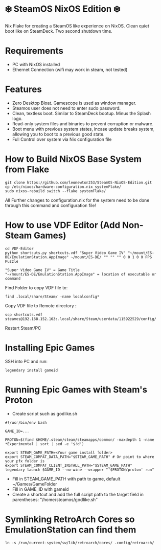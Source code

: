 # ❄️ SteamOS NixOS Edition ❄️
Nix Flake for creating a SteamOS like experience on NixOS. Clean quiet boot like on SteamDeck. Two second shutdown time.

# Requirements
* PC with NixOS installed
* Ethernet Connection (wifi may work in steam, not tested)

# Features
* Zero Desktop Bloat. Gamescope is used as window manager.
* Steamos user does not need to enter sudo password.
* Clean, textless boot. Similar to SteamDeck bootup. Minus the Splash logo.
* Read-only system files and binaries to prevent corruption or malware.
* Boot menu with previous system states, incase update breaks system, allowing you to boot to a previous good state.
* Full Control over system via Nix configuration file


# How to Build NixOS Base System from Flake
```
git clone https://github.com/leonewton253/SteamOS-NixOS-Edition.git
cp /etc/nixos/hardware-configuration.nix systemFlake/
sudo nixos-rebuild switch --flake systemFlake/
```

All Further changes to configuration.nix for the system need to be done through this command and configuration file!

# How to use VDF Editor (Add Non-Steam Games)
```
cd VDF-Editor
python shortcuts.py shortcuts.vdf "Super Video Game IV" "~/mount/ES-DE/EmulationStation.AppImage" ~/mount/ES-DE/ "" "" "" 0 0 1 0 0 FPS Puzzle
```
```
"Super Video Game IV" = Game Title 
"~/mount/ES-DE/EmulationStation.AppImage" = location of executable or command
```

Find Folder to copy VDF file to:
```
find .local/share/Steam/ -name localconfig*
```
Copy VDF file to Remote directory :
```
scp shortcuts.vdf steamos@192.168.152.163:.local/share/Steam/userdata/115922529/config/
```
Restart Steam/PC

# Installing Epic Games
SSH into PC and run:
```
legendary install gameid
```

# Running Epic Games with Steam's Proton
* Create script such as godlike.sh
```
#!/usr/bin/env bash

GAME_ID=...

PROTON=$(find $HOME/.steam/steam/steamapps/common/ -maxdepth 1 -name *Experimental | sort | sed -e '$!d')

export STEAM_GAME_PATH=<Your game install folder>
export STEAM_COMPAT_DATA_PATH="$STEAM_GAME_PATH" # Or point to where your pfx folder is
export STEAM_COMPAT_CLIENT_INSTALL_PATH="$STEAM_GAME_PATH"
legendary launch $GAME_ID --no-wine --wrapper "'$PROTON/proton' run"
```
* Fill in STEAM_GAME_PATH with path to game, default ~/Games/GameFolder
* Fill in GAME_ID with gameid
* Create a shortcut and add the full script path to the target field in parentheses: "/home/steamos/godlike.sh"

# Symlinking RetroArch Cores so EmulationStation can find them
```
ln -s /run/current-system/sw/lib/retroarch/cores/ .config/retroarch/
```









